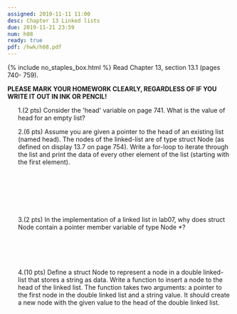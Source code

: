 ```yaml
---
assigned: 2019-11-11 11:00
desc: Chapter 13 Linked lists
due: 2019-11-21 23:59
num: h08
ready: true
pdf: /hwk/h08.pdf
---
```

{% include no_staples_box.html %}
Read  Chapter 13, section 13.1 (pages 740- 759).  

<b>PLEASE MARK YOUR HOMEWORK CLEARLY, REGARDLESS OF IF YOU WRITE IT OUT IN INK OR PENCIL!<br/>
</b>
<ol markdown="1">


1.(2 pts) Consider the 'head' variable on page 741. What is the value of head for an empty list?
<div style="margin-bottom:1em"></div>


2.(6 pts)  Assume you are given a pointer to the head of an existing list (named head). The nodes of the linked-list are of type struct Node (as defined on display 13.7 on page 754). Write a for-loop to iterate through the list and print the data of every other element of the list (starting with the first element).
<div style="margin-bottom:8em"></div>


<div class="pagebreak"></div>


<div style="margin-bottom:1em"></div>

3.(2 pts) In the implementation of a linked list in lab07, why does struct Node contain a pointer member variable of type Node *?
<div style="margin-bottom:6em"></div>



4.(10 pts) Define a struct Node to represent a node in a double linked-list that stores a string as data. Write a function to insert a node to the head of the linked list. The function takes two arguments: a pointer to the first node in the double linked list and a string value. It should create a new node with the given value to the head of the double linked list.
<div style="margin-bottom:6em"></div>
</ol>
